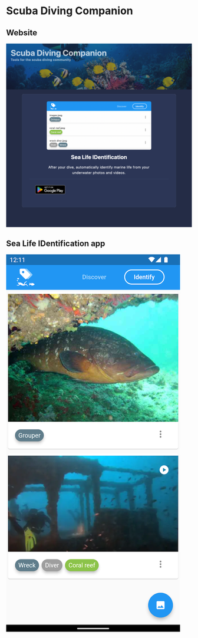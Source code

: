 # Scuba Diving Companion

## Website

[![website-screenshot](website/docs/website-screenshot.png)](./website/README.md)

## Sea Life IDentification app

[![sea-life-id-screenshot](sea-life-id-app/docs/identify-tab-screenshot.png)](./sea-life-id-app/README.md)
